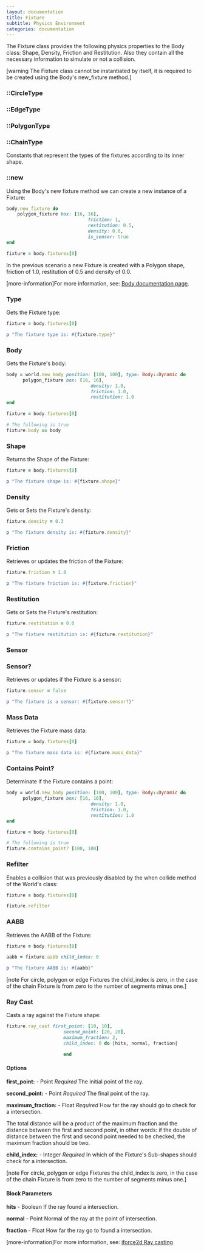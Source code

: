 ```yaml
---
layout: documentation
title: Fixture
subtitle: Physics Environment
categories: documentation
---
```


The Fixture class provides the following physics properties to the Body class: Shape, Density, Friction and Restitution. Also they contain all the necessary information to simulate or not a collision.

[warning The Fixture class cannot be instantiated by itself, it is required to be created using the Body's new_fixture method.]

### ::CircleType
### ::EdgeType
### ::PolygonType
### ::ChainType
Constants that represent the types of the fixtures according to its inner shape.

### ::new
Using the Body's new fixture method we can create a new instance of a Fixture:

```ruby
body.new_fixture do
    polygon_fixture box: [16, 16],
                              friction: 1,
                              restitution: 0.5,
                              density: 0.0,
                              is_sensor: true
end

fixture = body.fixtures[0]
```

In the previous scenario a new Fixture is created with a Polygon  shape, friction of 1.0, restitution of 0.5 and density of 0.0.

[more-information]For more information, see: [Body documentation page](body/).

### Type
Gets the Fixture type:

```ruby
fixture = body.fixtures[0]

p "The fixture type is: #{fixture.type}"
```

### Body
Gets the Fixture's body:

```ruby
body = world.new_body position: [100, 100], type: Body::Dynamic do
      polygon_fixture box: [16, 16],
                    		   density: 1.0,
                    		   friction: 1.0,
                    		   restitution: 1.0
end

fixture = body.fixtures[0]

# The following is true
fixture.body == body
```

### Shape
Returns the Shape of the Fixture:

```ruby
fixture = body.fixtures[0]

p "The fixture shape is: #{fixture.shape}"
```

### Density
Gets or Sets the Fixture's density:

```ruby
fixture.density = 0.3

p "The fixture density is: #{fixture.density}"
```

### Friction
Retrieves or updates the friction of the Fixture:

```ruby
fixture.friction = 1.0

p "The fixture friction is: #{fixture.friction}"
```

### Restitution
Gets or Sets the Fixture's restitution:

```ruby
fixture.restitution = 0.0

p "The fixture restitution is: #{fixture.restitution}"
```

### Sensor
### Sensor?
Retrieves or updates if the Fixture is a sensor:

```ruby
fixture.sensor = false

p "The fixture is a sensor: #{fixture.sensor?}"
```

### Mass Data
Retrieves the Fixture mass data:

```ruby
fixture = body.fixtures[0]

p "The fixture mass data is: #{fixture.mass_data}"
```

### Contains Point?
Determinate if the Fixture contains a point:

```ruby
body = world.new_body position: [100, 100], type: Body::Dynamic do
      polygon_fixture box: [16, 16],
                    		   density: 1.0,
                    		   friction: 1.0,
                    		   restitution: 1.0
end

fixture = body.fixtures[0]

# The following is true
fixture.contains_point? [100, 100]
```

### Refilter
Enables a collision that was previously disabled by the when collide method of the World's class:

```ruby
fixture = body.fixtures[0]

fixture.refilter
```

### AABB
Retrieves the AABB of the Fixture:

```ruby
fixture = body.fixtures[0]

aabb = fixture.aabb child_index: 0

p "The fixture AABB is: #{aabb}"
```

[note For circle, polygon or edge Fixtures the child_index is zero, in the case of the chain Fixture is from zero to the number of segments minus one.]

### Ray Cast
Casts a ray against the Fixture shape:

```ruby
fixture.ray_cast first_point: [10, 10], 
                     second_point: [20, 20], 
                     maximum_fraction: 2, 
                     child_index: 0 do |hits, normal, fraction|

                     end
```

#### Options
**first_point:** - Point *Required*
The initial point of the ray.

**second_point:** - Point *Required*
The final point of the ray.

**maximum_fraction:** - Float *Required*
How far the ray should go to check for a intersection. 

The total distance will be a product of the maximum fraction and the distance between the first and second point, in other words: if the double of distance between the first and second point needed to be checked, the maximum fraction should be two.

**child_index:** - Integer *Required*
In which of the Fixture's Sub-shapes should check for a intersection.

[note For circle, polygon or edge Fixtures the child_index is zero, in the case of the chain Fixture is from zero to the number of segments minus one.]

#### Block Parameters
**hits** - Boolean 
If the ray found a intersection.

**normal** - Point
Normal of the ray at the point of intersection.

**fraction** - Float
How far the ray go to found a intersection.

[more-information]For more information, see: [iforce2d Ray casting](http://www.iforce2d.net/b2dtut/raycasting)